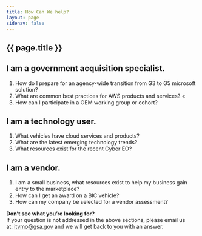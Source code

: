 ```yaml
---
title: How Can We help?
layout: page
sidenav: false
---
```


<section class="grid-container border-bottom border-gray-30 padding-left-0 padding-right-1">
<h1 class="margin-top-0">{{ page.title }}</h1>

<!-- <h2>Overview</h2> -->

<div class="margin-bottom-2">
    <h2>I am a government acquisition specialist.</h2>
    <p>
      <ol type="1">
        <li><a href="https://www.google.com/" style="text-decoration: none">
        How do I prepare for an agency-wide transition from G3 to G5 microsoft solution?
        </a></li>
        <li><a href="https://www.google.com/" style="text-decoration: none">
        What are common best practices for AWS products and services?
        </a><</li>
        <li><a href="https://www.google.com/" style="text-decoration: none">
        How can I participate in a OEM working group or cohort?
        </a></li>
      </ol>
    </p>
    <h2>I am a technology user.</h2>
    <p>
      <ol type="1">
        <li><a href="https://www.google.com/" style="text-decoration: none">
        What vehicles have cloud services and products?
        </a></li>
        <li><a href="https://www.google.com/" style="text-decoration: none">
        What are the latest emerging technology trends?
        </a></li>
        <li><a href="https://www.google.com/" style="text-decoration: none">
        What resources exist for the recent Cyber EO?
        </a></li>
      </ol>
    </p>
    <h2>I am a vendor.</h2>
    <p>
      <ol type="1">
        <li><a href="https://www.google.com/" style="text-decoration: none">
        I am a small business, what resources exist to help my business gain entry to the marketplace?
        </a></li>
        <li><a href="https://www.google.com/" style="text-decoration: none">
        How can I get an award on a BIC vehicle?
        </a></li>
        <li><a href="https://www.google.com/" style="text-decoration: none">
        How can my company be selected for a vendor assessment?
        </a></li>
      </ol>
    </p>
</div>  
</section>
<p><strong>Don’t see what you’re looking for?</strong><br>
If your question is not addressed in the above sections, please email us <br> at: <a href="mailto:itvmo@gsa.gov">itvmo@gsa.gov</a> and we will get back to you with an answer.</p>


